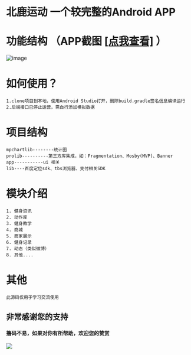 # 北鹿运动 一个较完整的Android APP
# 功能结构  （APP截图 [[点我查看]](https://github.com/CharlesMing/BeiluForAndroid/tree/master/images)  ）
![image](https://raw.githubusercontent.com/CharlesMing/beilu-android-open-project/master/images/%E5%8C%97%E9%B9%BF%E8%BF%90%E5%8A%A8.png)

# 如何使用？
	1.clone项目到本地，使用Android Studio打开，删除build.gradle签名信息编译运行
	2.后端接口已停止运营，需自行添加模拟数据
	
# 项目结构
	mpchartlib--------统计图
	prolib----------第三方库集成，如：Fragmentation、Mosby(MVP)、Banner
	app-----------ui 相关
	lib----百度定位sdk、tbs浏览器、支付相关SDK
# 模块介绍
	1. 健身资讯
	2. 动作库
	3. 健身教学
	4. 商城
	5. 商家展示
	6. 健身记录
	7. 动态（类似微博）
	8. 其他....
# 其他
	此源码仅用于学习交流使用

## 非常感谢您的支持


#### 撸码不易，如果对你有所帮助，欢迎您的赞赏

![](https://i.loli.net/2020/12/17/Ff63spLQuHEZ5tU.jpg)
